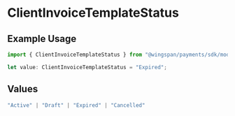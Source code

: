 # ClientInvoiceTemplateStatus

## Example Usage

```typescript
import { ClientInvoiceTemplateStatus } from "@wingspan/payments/sdk/models/shared";

let value: ClientInvoiceTemplateStatus = "Expired";
```

## Values

```typescript
"Active" | "Draft" | "Expired" | "Cancelled"
```